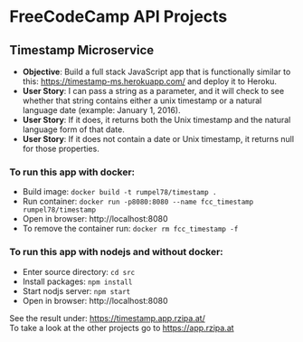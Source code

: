 # FreeCodeCamp API Projects

## Timestamp Microservice

* **Objective**: Build a full stack JavaScript app that is functionally similar to this: https://timestamp-ms.herokuapp.com/ and deploy it to Heroku.
* **User Story**: I can pass a string as a parameter, and it will check to see whether that string contains either a unix timestamp or a natural language date (example: January 1, 2016).
* **User Story**: If it does, it returns both the Unix timestamp and the natural language form of that date.
* **User Story**: If it does not contain a date or Unix timestamp, it returns null for those properties.

### To run this app with docker:
* Build image: `docker build -t rumpel78/timestamp .`
* Run container: `docker run -p8080:8080 --name fcc_timestamp rumpel78/timestamp`  
* Open in browser: http://localhost:8080
* To remove the container run: `docker rm fcc_timestamp -f`

### To run this app with nodejs and without docker:
* Enter source directory: `cd src`
* Install packages: `npm install`
* Start nodjs server: `npm start`  
* Open in browser: http://localhost:8080

See the result under: https://timestamp.app.rzipa.at/  
To take a look at the other projects go to https://app.rzipa.at
